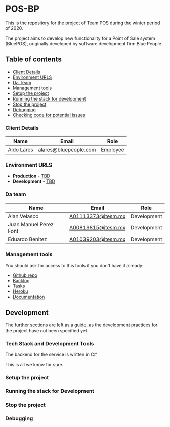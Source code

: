 # POS-BP

This is the repository for the project of Team POS during the winter period of 2020.

The project aims to develop new functionality for a Point of Sale system (BluePOS), originally developed by software development firm Blue People.

## Table of contents

* [Client Details](#client-details)
* [Environment URLS](#environment-urls)
* [Da Team](#da-team)
* [Management tools](#management-tools)
* [Setup the project](#setup-the-project)
* [Running the stack for development](#running-the-stack-for-development)
* [Stop the project](#stop-the-project)
* [Debugging](#debugging)
* [Checking code for potential issues](#checking-code-for-potential-issues)


### Client Details

| Name               | Email             | Role |
| ------------------ | ----------------- | ---- |
| Aldo Lares | alares@bluepeople.com | Employee  |


### Environment URLS

* **Production** - [TBD](TBD)
* **Development** - [TBD](TBD)

### Da team

| Name           | Email             | Role        |
| -------------- | ----------------- | ----------- |
| Alan Velasco | A01113373@itesm.mx | Development |
| Juan Manuel Perez Font | A00819815@itesm.mx | Development |
| Eduardo Benitez | A01039203@itesm.mx | Development |

### Management tools

You should ask for access to this tools if you don't have it already:

* [Github repo](https://github.com/)
* [Backlog]()
* [Tasks]()
* [Heroku](https://crowdfront-staging.herokuapp.com/)
* [Documentation](https://drive.com)

## Development

The further sections are left as a guide, as the development practices for the project have not been specified yet.

### Tech Stack and Development Tools

The backend for the service is written in C#

This is all we know for sure.

### Setup the project


### Running the stack for Development


### Stop the project


### Debugging
